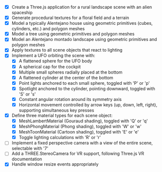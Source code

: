 * [X] Create a Three.js application for a rural landscape scene with an alien spaceship
* [X] Generate procedural textures for a floral field and a terrain
* [X] Model a typically Alentejano house using geometric primitives (cubes, cylinders, etc.) and polygon meshes
* [X] Model a tree using geometric primitives and polygon meshes
* [X] Model an Alentejano montado landscape using geometric primitives and polygon meshes
* [X] Apply textures to all scene objects that react to lighting
* [X] Implement a UFO orbiting the scene with:
  * [X] A flattened sphere for the UFO body
  * [X] A spherical cap for the cockpit
  * [X] Multiple small spheres radially placed at the bottom
  * [X] A flattened cylinder at the center of the bottom
  * [X] Point lights anchored to each small sphere, toggled with 'P' or 'p'
  * [X] Spotlight anchored to the cylinder, pointing downward, toggled with 'S' or 's'
  * [X] Constant angular rotation around its symmetry axis
  * [X] Horizontal movement controlled by arrow keys (up, down, left, right), supporting simultaneous key presses
* [X] Define three material types for each scene object:
  * [X] MeshLambertMaterial (Gouraud shading), toggled with 'Q' or 'q'
  * [X] MeshPhongMaterial (Phong shading), toggled with 'W' or 'w'
  * [X] MeshToonMaterial (Cartoon shading), toggled with 'E' or 'e'
  * [X] Toggle lighting calculations with 'R' or 'r'
* [ ] Implement a fixed perspective camera with a view of the entire scene, selectable with '7'
* [ ] Add a THREE.StereoCamera for VR support, following Three.js VR documentation
* [X] Handle window resize events appropriately
